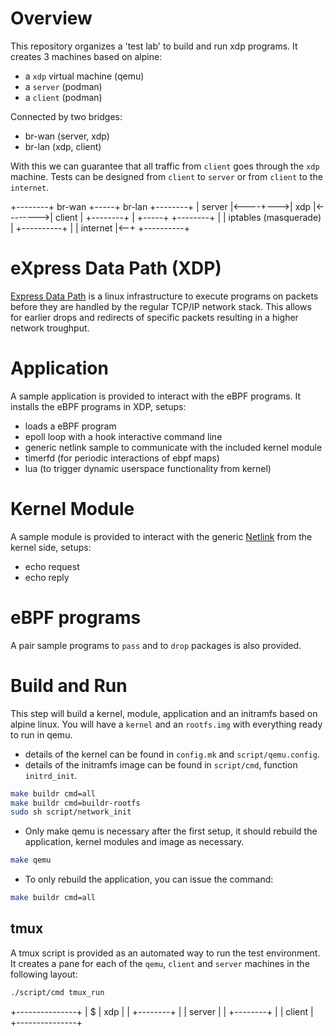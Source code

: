 # Overview

This repository organizes a 'test lab' to build and run xdp programs.
It creates 3 machines based on alpine:
- a `xdp` virtual machine (qemu)
- a `server` (podman)
- a `client` (podman)

Connected by two bridges:
- br-wan (server, xdp)
- br-lan (xdp, client)

With this we can guarantee that all traffic from `client` goes through the
`xdp` machine. Tests can be designed from `client` to `server` or from `client`
to the `internet`.

+--------+  br-wan  +-----+  br-lan  +--------+
| server |<----+--->| xdp |<-------->| client |
+--------+     |    +-----+          +--------+
               |
               | iptables (masquerade)
               |
+----------+   |
| internet |<--+
+----------+

# eXpress Data Path (XDP)

[Express Data Path](https://en.wikipedia.org/wiki/Express_Data_Path) is a linux
infrastructure to execute programs on packets before they are handled by the
regular TCP/IP network stack. This allows for earlier drops and redirects of
specific packets resulting in a higher network troughput.

# Application

A sample application is provided to interact with the eBPF programs. It installs
the eBPF programs in XDP, setups:
- loads a eBPF program 
- epoll loop with a hook interactive command line
- generic netlink sample to communicate with the included kernel module
- timerfd (for periodic interactions of ebpf maps)
- lua (to trigger dynamic userspace functionality from kernel)

# Kernel Module

A sample module is provided to interact with the generic [Netlink](https://en.wikipedia.org/wiki/Netlink)
from the kernel side, setups:
- echo request
- echo reply

# eBPF programs

A pair sample programs to `pass` and to `drop` packages is also provided.

# Build and Run

This step will build a kernel, module, application and an initramfs based on
alpine linux. You will have a `kernel` and an `rootfs.img` with everything
ready to run in qemu.

- details of the kernel can be found in `config.mk` and `script/qemu.config`.
- details of the initramfs image can be found in `script/cmd`, function `initrd_init`.

```sh
make buildr cmd=all
make buildr cmd=buildr-rootfs
sudo sh script/network_init
```

- Only make qemu is necessary after the first setup, it should rebuild the
application, kernel modules and image as necessary.

```sh
make qemu
```

- To only rebuild the application, you can issue the command:

```sh
make buildr cmd=all
```

## tmux

A tmux script is provided as an automated way to run the test environment. It
creates a pane for each of the `qemu`, `client` and `server` machines in the
following layout:

```sh
./script/cmd tmux_run
```

+---------------+
| $    | xdp    |
|      +--------+
|      | server |
|      +--------+
|      | client |
+---------------+
